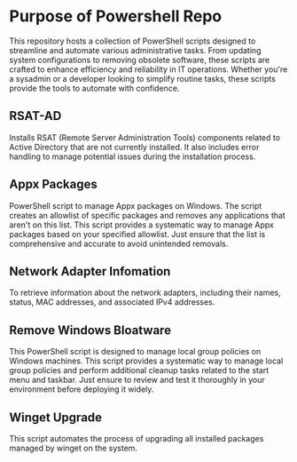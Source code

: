 <h1>Purpose of Powershell Repo</h1>

This repository hosts a collection of PowerShell scripts designed to streamline and automate various administrative tasks. From updating system configurations to removing obsolete software, these scripts are crafted 
to enhance efficiency and reliability in IT operations. Whether you're a sysadmin or a developer looking to simplify routine tasks, these scripts provide the tools to automate with confidence.

<h2>RSAT-AD</h2>
 
Installs RSAT (Remote Server Administration Tools) components related to Active Directory that are not currently installed. It also includes error handling to manage potential issues during the installation process.

<h2>Appx Packages</h2>

PowerShell script to manage Appx packages on Windows. The script creates an allowlist of specific packages and removes any applications that aren't on this list.
This script provides a systematic way to manage Appx packages based on your specified allowlist. Just ensure that the list is comprehensive and accurate to avoid unintended removals.

<h2>Network Adapter Infomation</h2>

To retrieve information about the network adapters, including their names, status, MAC addresses, and associated IPv4 addresses.

<h2>Remove Windows Bloatware</h2>

This PowerShell script is designed to manage local group policies on Windows machines.
This script provides a systematic way to manage local group policies and perform additional cleanup tasks related to the start menu and taskbar. Just ensure to review and test it thoroughly in your environment before deploying it widely.

<h2>Winget Upgrade</h2>

This script automates the process of upgrading all installed packages managed by winget on the system.

